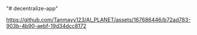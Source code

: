 "# decentralize-app"  


https://github.com/Tanmayy123/AI_PLANET/assets/167686446/b72ad783-903b-4b90-aebf-19d34dcc8172

